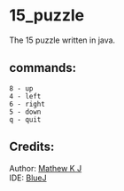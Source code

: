 # 15_puzzle
The 15 puzzle written in java.

## commands:  
```8 - up```  
```4 - left```  
```6 - right```   
```5 - down```  
```q - quit```  

## Credits:
Author: [Mathew K J](https://github.com/MathewKJ2048)  
IDE: [BlueJ](https://www.bluej.org/)
